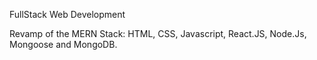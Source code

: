 FullStack Web Development 

Revamp of the MERN Stack: HTML, CSS, Javascript, React.JS, Node.Js, Mongoose and MongoDB.

